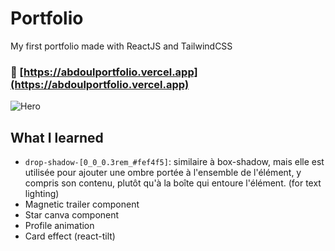 # Portfolio

My first portfolio made with ReactJS and TailwindCSS   

### 🚀 [https://abdoulportfolio.vercel.app](https://abdoulportfolio.vercel.app)

![Hero](https://github.com/user-attachments/assets/fc959d8b-3fb3-4113-aae0-d996e974dc13)


## What I learned

- <code>drop-shadow-[0_0_0.3rem_#fef4f5]</code>: similaire à box-shadow, mais elle est utilisée pour ajouter une ombre portée à l'ensemble de l'élément, y compris son contenu, plutôt qu'à la boîte qui entoure l'élément. (for text lighting)
- Magnetic trailer component
- Star canva component
- Profile animation
- Card effect (react-tilt)

